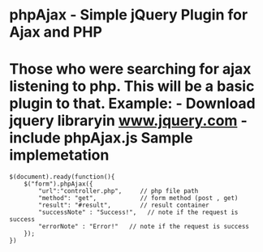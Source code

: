 phpAjax - Simple jQuery Plugin for Ajax and PHP
=======



Those who were searching for ajax listening to php. This will be a basic plugin to that.
Example:
	- Download jquery libraryin www.jquery.com
	- include phpAjax.js
Sample implemetation
=
	$(document).ready(function(){
		$("form").phpAjax({
			"url":"controller.php",     // php file path
			"method": "get",            // form method (post , get)
			"result": "#result",        // result container
			"successNote" : "Success!",   // note if the request is success
			"errorNote" : "Error!"   // note if the request is success
		});
	})

